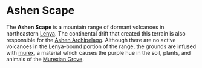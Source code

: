 # Ashen Scape

The **Ashen Scape** is a mountain range of dormant volcanoes in northeastern [Lenya](lenya.md). The continental drift that created this terrain is also responsible for the [Ashen Archipelago](../ashen-archipelago.md). Although there are no active volcanoes in the Lenya-bound portion of the range, the grounds are infused with [murex](../../ch-6-mote-treasures/murex/murex.md), a material which causes the purple hue in the soil, plants, and animals of the [Murexian Grove](murexian-grove.md).
